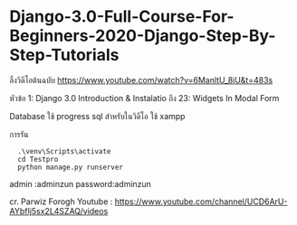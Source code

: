 # Django-3.0-Full-Course-For-Beginners-2020-Django-Step-By-Step-Tutorials

ลิ้งวิดีโอต้นฉบับ https://www.youtube.com/watch?v=6ManltU_8iU&t=483s 

หัวข้อ 1: Django 3.0 Introduction & Instalatio ถึง 23: Widgets In Modal Form 


Database ใช้ progress sql สำหรับในวิดีโอ ใช้ xampp


การรัน 
      
      .\venv\Scripts\activate
      cd Testpro
      python manage.py runserver

admin :adminzun password:adminzun

cr. Parwiz Forogh Youtube : https://www.youtube.com/channel/UCD6ArU-AYbfIj5sx2L4SZAQ/videos
